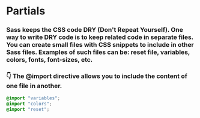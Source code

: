 # Partials

### Sass keeps the CSS code DRY (Don't Repeat Yourself). One way to write DRY code is to keep related code in separate files. You can create small files with CSS snippets to include in other Sass files. Examples of such files can be: reset file, variables, colors, fonts, font-sizes, etc.

### 👇 The @import directive allows you to include the content of one file in another.

```scss
@import "variables";
@import "colors";
@import "reset";
```